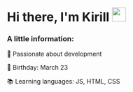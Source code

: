 <div style="padding-left: 20px;">
    <h1>Hi there, I'm Kirill <img src="https://github.com/blackcater/blackcater/raw/main/images/Hi.gif" height="32"/></h1>
  <h3>A little information:</h3>
        <p>🚀 Passionate about development</p>
        <p>🎂 Birthday: March 23</p>
        <p>📚 Learning languages: JS, HTML, CSS</p>
</div>

